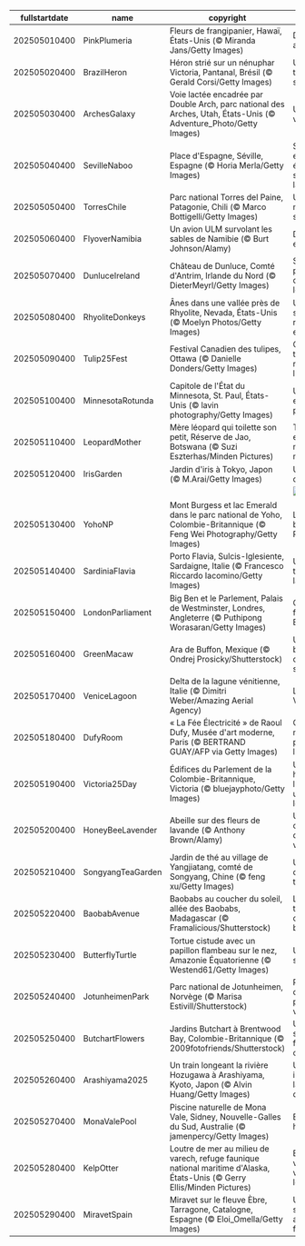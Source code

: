 |fullstartdate|name|copyright|title|image|
|--|--|--|--|--|
202505010400|PinkPlumeria|Fleurs de frangipanier, Hawaï, États-Unis (© Miranda Jans/Getty Images)|Dites-le avec Aloha!|![](/fr-CA/2025/05/202505010400PinkPlumeria.jpg)|
202505020400|BrazilHeron|Héron strié sur un nénuphar Victoria, Pantanal, Brésil (© Gerald Corsi/Getty Images)|Un, deux, trois… soleil!|![](/fr-CA/2025/05/202505020400BrazilHeron.jpg)|
202505030400|ArchesGalaxy|Voie lactée encadrée par Double Arch, parc national des Arches, Utah, États-Unis (© Adventure_Photo/Getty Images)|Une fenêtre vers l'infini|![](/fr-CA/2025/05/202505030400ArchesGalaxy.jpg)|
202505040400|SevilleNaboo|Place d'Espagne, Séville, Espagne (© Horia Merla/Getty Images)|Séville, entre étoiles et sabres laser!|![](/fr-CA/2025/05/202505040400SevilleNaboo.jpg)|
202505050400|TorresChile|Parc national Torres del Paine, Patagonie, Chili (© Marco Bottigelli/Getty Images)|Un rêve de nature sauvage|![](/fr-CA/2025/05/202505050400TorresChile.jpg)|
202505060400|FlyoverNamibia|Un avion ULM survolant les sables de Namibie (© Burt Johnson/Alamy)|Des dunes et des ailes|![](/fr-CA/2025/05/202505060400FlyoverNamibia.jpg)|
202505070400|DunluceIreland|Château de Dunluce, Comté d'Antrim, Irlande du Nord (© DieterMeyrl/Getty Images)|Sous les pierres, des légendes|![](/fr-CA/2025/05/202505070400DunluceIreland.jpg)|
202505080400|RhyoliteDonkeys|Ânes dans une vallée près de Rhyolite, Nevada, États-Unis (© Moelyn Photos/Getty Images)|Un symbole de résilience et de force|![](/fr-CA/2025/05/202505080400RhyoliteDonkeys.jpg)|
202505090400|Tulip25Fest|Festival Canadien des tulipes, Ottawa (© Danielle Donders/Getty Images)|Quand les tulipes racontent l’histoire|![](/fr-CA/2025/05/202505090400Tulip25Fest.jpg)|
202505100400|MinnesotaRotunda|Capitole de l'État du Minnesota, St. Paul, États-Unis (© lavin photography/Getty Images)|Un dôme entre art et pouvoir|![](/fr-CA/2025/05/202505100400MinnesotaRotunda.jpg)|
202505110400|LeopardMother|Mère léopard qui toilette son petit, Réserve de Jao, Botswana (© Suzi Eszterhas/Minden Pictures)|Toilette express made in maman!|![](/fr-CA/2025/05/202505110400LeopardMother.jpg)|
202505120400|IrisGarden|Jardin d'iris à Tokyo, Japon (© M.Arai/Getty Images)|Une vague de pourpre|![](/fr-CA/2025/05/202505120400IrisGarden.jpg)|
||||![](/fr-CA/2025/05/.jpg)|
202505130400|YohoNP|Mont Burgess et lac Emerald dans le parc national de Yoho, Colombie-Britannique (© Feng Wei Photography/Getty Images)|Le cœur battant des Rocheuses|![](/fr-CA/2025/05/202505130400YohoNP.jpg)|
202505140400|SardiniaFlavia|Porto Flavia, Sulcis-Iglesiente, Sardaigne, Italie (© Francesco Riccardo Iacomino/Getty Images)|Un rêve taillé dans la falaise|![](/fr-CA/2025/05/202505140400SardiniaFlavia.jpg)|
202505150400|LondonParliament|Big Ben et le Parlement, Palais de Westminster, Londres, Angleterre (© Puthipong Worasaran/Getty Images)|Coup de foudre à Big Ben|![](/fr-CA/2025/05/202505150400LondonParliament.jpg)|
202505160400|GreenMacaw|Ara de Buffon, Mexique (© Ondrej Prosicky/Shutterstock)|Un battement d’ailes en sursis|![](/fr-CA/2025/05/202505160400GreenMacaw.jpg)|
202505170400|VeniceLagoon|Delta de la lagune vénitienne, Italie (© Dimitri Weber/Amazing Aerial Agency)|Là où naît Venise|![](/fr-CA/2025/05/202505170400VeniceLagoon.jpg)|
202505180400|DufyRoom|« La Fée Électricité » de Raoul Dufy, Musée d'art moderne, Paris (© BERTRAND GUAY/AFP via Getty Images)|Quand les musées prennent la lumière|![](/fr-CA/2025/05/202505180400DufyRoom.jpg)|
202505190400|Victoria25Day|Édifices du Parlement de la Colombie-Britannique, Victoria (© bluejayphoto/Getty Images)|Un hommage lumineux à une reine lointaine|![](/fr-CA/2025/05/202505190400Victoria25Day.jpg)|
202505200400|HoneyBeeLavender|Abeille sur des fleurs de lavande (© Anthony Brown/Alamy)|Une ouvrière discrète et vitale|![](/fr-CA/2025/05/202505200400HoneyBeeLavender.jpg)|
202505210400|SongyangTeaGarden|Jardin de thé au village de Yangjiatang, comté de Songyang, Chine (© feng xu/Getty Images)|Un parfum d’éterni-thé|![](/fr-CA/2025/05/202505210400SongyangTeaGarden.jpg)|
202505220400|BaobabAvenue|Baobabs au coucher du soleil, allée des Baobabs, Madagascar (© Framalicious/Shutterstock)|La force tranquille de la biodiversité|![](/fr-CA/2025/05/202505220400BaobabAvenue.jpg)|
202505230400|ButterflyTurtle|Tortue cistude avec un papillon flambeau sur le nez, Amazonie Équatorienne (© Westend61/Getty Images)|Un instant suspendu|![](/fr-CA/2025/05/202505230400ButterflyTurtle.jpg)|
202505240400|JotunheimenPark|Parc national de Jotunheimen, Norvège (© Marisa Estivill/Shutterstock)|Parcs d’Europe, patrimoines vivants|![](/fr-CA/2025/05/202505240400JotunheimenPark.jpg)|
202505250400|ButchartFlowers|Jardins Butchart à Brentwood Bay, Colombie-Britannique (© 2009fotofriends/Shutterstock)|Une symphonie florale à ciel ouvert|![](/fr-CA/2025/05/202505250400ButchartFlowers.jpg)|
202505260400|Arashiyama2025|Un train longeant la rivière Hozugawa à Arashiyama, Kyoto, Japon (© Alvin Huang/Getty Images)|Un voyage inscrit dans la mémoire du Japon|![](/fr-CA/2025/05/202505260400Arashiyama2025.jpg)|
202505270400|MonaValePool|Piscine naturelle de Mona Vale, Sidney, Nouvelle-Galles du Sud, Australie (© jamenpercy/Getty Images)|Entre ciel et houle|![](/fr-CA/2025/05/202505270400MonaValePool.jpg)|
202505280400|KelpOtter|Loutre de mer au milieu de varech, refuge faunique national maritime d'Alaska, États-Unis (© Gerry Ellis/Minden Pictures)|Entre varech et vagues, la loutre veille|![](/fr-CA/2025/05/202505280400KelpOtter.jpg)|
202505290400|MiravetSpain|Miravet sur le fleuve Èbre, Tarragone, Catalogne, Espagne (© Eloi_Omella/Getty Images)|Un village suspendu au fil du fleuve|![](/fr-CA/2025/05/202505290400MiravetSpain.jpg)|
